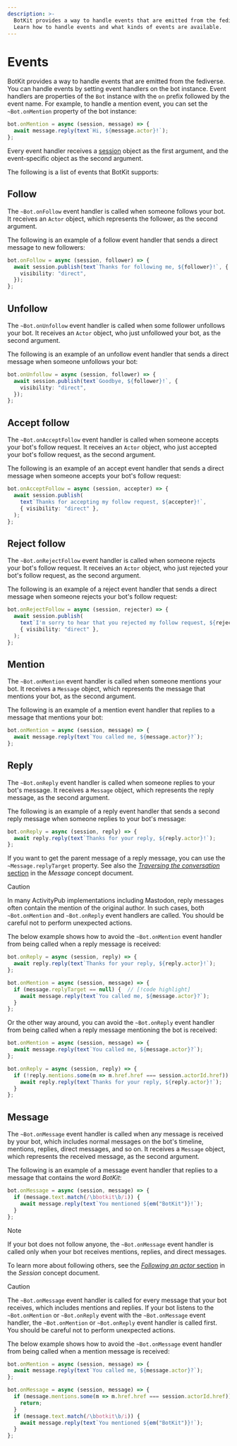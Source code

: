 ```yaml
---
description: >-
  BotKit provides a way to handle events that are emitted from the fediverse.
  Learn how to handle events and what kinds of events are available.
---
```


Events
======

BotKit provides a way to handle events that are emitted from the fediverse.
You can handle events by setting event handlers on the bot instance.  Event
handlers are properties of the `Bot` instance with the `on` prefix followed by
the event name.  For example, to handle a mention event, you can set the
`~Bot.onMention` property of the bot instance:

~~~~ typescript
bot.onMention = async (session, message) => {
  await message.reply(text`Hi, ${message.actor}!`);
};
~~~~

Every event handler receives a [session](./session.md) object as the first
argument, and the event-specific object as the second argument.

The following is a list of events that BotKit supports:


Follow
------

The `~Bot.onFollow` event handler is called when someone follows your bot.
It receives an `Actor` object, which represents the follower, as the second
argument.

The following is an example of a follow event handler that sends a direct
message to new followers:

~~~~ typescript
bot.onFollow = async (session, follower) => {
  await session.publish(text`Thanks for following me, ${follower}!`, {
    visibility: "direct",
  });
};
~~~~


Unfollow
--------

The `~Bot.onUnfollow` event handler is called when some follower unfollows
your bot.  It receives an `Actor` object, who just unfollowed your bot,
as the second argument.

The following is an example of an unfollow event handler that sends a direct
message when someone unfollows your bot:

~~~~ typescript
bot.onUnfollow = async (session, follower) => {
  await session.publish(text`Goodbye, ${follower}!`, {
    visibility: "direct",
  });
};
~~~~


Accept follow
-------------

The `~Bot.onAcceptFollow` event handler is called when someone accepts your
bot's follow request.  It receives an `Actor` object, who just accepted your
bot's follow request, as the second argument.

The following is an example of an accept event handler that sends a direct
message when someone accepts your bot's follow request:

~~~~ typescript
bot.onAcceptFollow = async (session, accepter) => {
  await session.publish(
    text`Thanks for accepting my follow request, ${accepter}!`,
    { visibility: "direct" },
  );
};
~~~~


Reject follow
-------------

The `~Bot.onRejectFollow` event handler is called when someone rejects your
bot's follow request.  It receives an `Actor` object, who just rejected your
bot's follow request, as the second argument.

The following is an example of a reject event handler that sends a direct
message when someone rejects your bot's follow request:

~~~~ typescript
bot.onRejectFollow = async (session, rejecter) => {
  await session.publish(
    text`I'm sorry to hear that you rejected my follow request, ${rejecter}.`,
    { visibility: "direct" },
  );
};
~~~~


Mention
-------

The `~Bot.onMention` event handler is called when someone mentions your bot.
It receives a `Message` object, which represents the message that mentions
your bot, as the second argument.

The following is an example of a mention event handler that replies to
a message that mentions your bot:

~~~~ typescript
bot.onMention = async (session, message) => {
  await message.reply(text`You called me, ${message.actor}?`);
};
~~~~


Reply
-----

The `~Bot.onReply` event handler is called when someone replies to your bot's
message.  It receives a `Message` object, which represents the reply message,
as the second argument.

The following is an example of a reply event handler that sends a second reply
message when someone replies to your bot's message:

~~~~ typescript
bot.onReply = async (session, reply) => {
  await reply.reply(text`Thanks for your reply, ${reply.actor}!`);
};
~~~~

If you want to get the parent message of a reply message, you can use the
`~Message.replyTarget` property.  See also the [*Traversing the conversation*
section](./message.md#traversing-the-conversation) in the *Message* concept
document.

> [!CAUTION]
> In many ActivityPub implementations including Mastodon, reply messages
> often contain the mention of the original author.  In such cases, both
> `~Bot.onMention` and `~Bot.onReply` event handlers are called.  You should
> be careful not to perform unexpected actions.
>
> The below example shows how to avoid the `~Bot.onMention` event handler from
> being called when a reply message is received:
>
> ~~~~ typescript
> bot.onReply = async (session, reply) => {
>   await reply.reply(text`Thanks for your reply, ${reply.actor}!`);
> };
>
> bot.onMention = async (session, message) => {
>   if (message.replyTarget == null) {  // [!code highlight]
>     await message.reply(text`You called me, ${message.actor}?`);
>   }
> };
> ~~~~
>
> Or the other way around, you can avoid the `~Bot.onReply` event handler from
> being called when a reply message mentioning the bot is received:
>
> ~~~~ typescript {6}
> bot.onMention = async (session, message) => {
>   await message.reply(text`You called me, ${message.actor}?`);
> };
>
> bot.onReply = async (session, reply) => {
>   if (!reply.mentions.some(m => m.href.href === session.actorId.href)) {
>     await reply.reply(text`Thanks for your reply, ${reply.actor}!`);
>   }
> };


Message
-------

The `~Bot.onMessage` event handler is called when any message is received by
your bot, which includes normal messages on the bot's timeline, mentions,
replies, direct messages, and so on.  It receives a `Message` object, which
represents the received message, as the second argument.

The following is an example of a message event handler that replies to a
message that contains the word *BotKit*:

~~~~ typescript
bot.onMessage = async (session, message) => {
  if (message.text.match(/\bbotkit\b/i)) {
    await message.reply(text`You mentioned ${em("BotKit")}!`);
  }
};
~~~~

> [!NOTE]
> If your bot does not follow anyone, the `~Bot.onMessage` event handler is
> called only when your bot receives mentions, replies, and direct messages.
>
> To learn more about following others, see the [*Following an actor*
> section](./session.md#following-an-actor) in the *Session* concept document.

> [!CAUTION]
> The `~Bot.onMessage` event handler is called for every message that your
> bot receives, which includes mentions and replies.  If your bot listens to
> the `~Bot.onMention` or `~Bot.onReply` event with the `~Bot.onMessage` event
> handler, the `~Bot.onMention` or `~Bot.onReply` event handler is called
> first.  You should be careful not to perform unexpected actions.
>
> The below example shows how to avoid the `~Bot.onMessage` event handler from
> being called when a mention message is received:
>
> ~~~~ typescript {6-8}
> bot.onMention = async (session, message) => {
>   await message.reply(text`You called me, ${message.actor}?`);
> };
>
> bot.onMessage = async (session, message) => {
>   if (message.mentions.some(m => m.href.href === session.actorId.href)) {
>     return;
>   }
>   if (message.text.match(/\bbotkit\b/i)) {
>     await message.reply(text`You mentioned ${em("BotKit")}!`);
>   }
> };
> ~~~~
